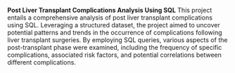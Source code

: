 **Post Liver Transplant Complications Analysis Using SQL**
This project entails a comprehensive analysis of post liver transplant complications using SQL. Leveraging a structured dataset, the project aimed to uncover potential patterns and trends in the occurrence of complications following liver transplant surgeries. By employing SQL queries, various aspects of the post-transplant phase were examined, including the frequency of specific complications, associated risk factors, and potential correlations between different complications.
